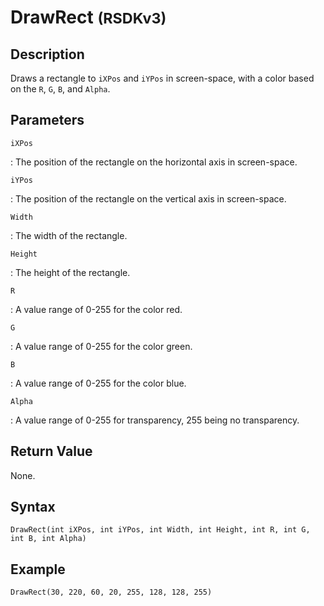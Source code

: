 # DrawRect <small>(RSDKv3)</small>

## Description
Draws a rectangle to `iXPos` and `iYPos` in screen-space, with a color based on the `R`, `G`, `B`, and `Alpha`.

## Parameters
`iXPos`

:   The position of the rectangle on the horizontal axis in screen-space.

`iYPos`

:   The position of the rectangle on the vertical axis in screen-space.

`Width`

:   The width of the rectangle.

`Height`

:   The height of the rectangle.

`R`

:   A value range of 0-255 for the color red.

`G`

:   A value range of 0-255 for the color green.

`B`

:   A value range of 0-255 for the color blue.

`Alpha`

:   A value range of 0-255 for transparency, 255 being no transparency.

## Return Value
None.

## Syntax
```
DrawRect(int iXPos, int iYPos, int Width, int Height, int R, int G, int B, int Alpha)
```

## Example
```
DrawRect(30, 220, 60, 20, 255, 128, 128, 255)
```
